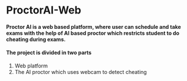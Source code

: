 # ProctorAI-Web

#### Proctor AI is a web based platform, where user can schedule and take exams with the help of AI based proctor which restricts student to do cheating during exams.

#### The project is divided in two parts 
1. Web platform 
2. The AI proctor which uses webcam to detect cheating

